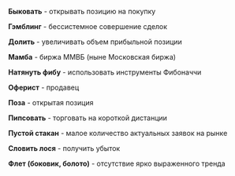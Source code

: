**Быковать** - открывать позицию на покупку

**Гэмблинг** - бессистемное совершение сделок

**Долить** - увеличивать объем прибыльной позиции

**Мамба** - биржа ММВБ (ныне Московская биржа)

**Натянуть фибу** - использовать инструменты Фибоначчи

**Оферист** - продавец

**Поза** - открытая позиция

**Пипсовать** - торговать на короткой дистанции

**Пустой стакан** - малое количество актуальных заявок на рынке

**Словить лося** - получить убыток

**Флет (боковик, болото)** - отсутствие ярко выраженного тренда